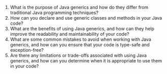 

1. What is the purpose of Java generics and how do they differ from traditional Java programming techniques?
2. How can you declare and use generic classes and methods in your Java code?
3. What are the benefits of using Java generics, and how can they help improve the readability and maintainability 
   of your code?
4. What are some common mistakes to avoid when working with Java generics, and how can you ensure that your 
   code is type-safe and exception-free?
5. Are there any limitations or trade-offs associated with using Java generics, and how can you determine when it is 
   appropriate to use them in your code?